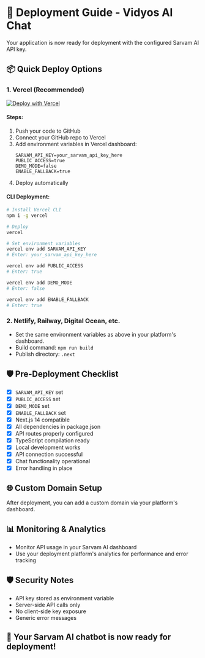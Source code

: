 # 🚀 Deployment Guide - Vidyos AI Chat

Your application is now ready for deployment with the configured Sarvam AI API key.

## 📦 Quick Deploy Options

### 1. **Vercel (Recommended)**

[![Deploy with Vercel](https://vercel.com/button)](https://vercel.com/new)

#### Steps:
1. Push your code to GitHub
2. Connect your GitHub repo to Vercel
3. Add environment variables in Vercel dashboard:
   ```
   SARVAM_API_KEY=your_sarvam_api_key_here
   PUBLIC_ACCESS=true
   DEMO_MODE=false
   ENABLE_FALLBACK=true
   ```
4. Deploy automatically

#### CLI Deployment:
```bash
# Install Vercel CLI
npm i -g vercel

# Deploy
vercel

# Set environment variables
vercel env add SARVAM_API_KEY
# Enter: your_sarvam_api_key_here

vercel env add PUBLIC_ACCESS
# Enter: true

vercel env add DEMO_MODE
# Enter: false

vercel env add ENABLE_FALLBACK
# Enter: true
```

### 2. **Netlify, Railway, Digital Ocean, etc.**

- Set the same environment variables as above in your platform's dashboard.
- Build command: `npm run build`
- Publish directory: `.next`

## 🛡️ Pre-Deployment Checklist

- [x] `SARVAM_API_KEY` set
- [x] `PUBLIC_ACCESS` set
- [x] `DEMO_MODE` set
- [x] `ENABLE_FALLBACK` set
- [x] Next.js 14 compatible
- [x] All dependencies in package.json
- [x] API routes properly configured
- [x] TypeScript compilation ready
- [x] Local development works
- [x] API connection successful
- [x] Chat functionality operational
- [x] Error handling in place

## 🌐 Custom Domain Setup

After deployment, you can add a custom domain via your platform's dashboard.

## 📊 Monitoring & Analytics

- Monitor API usage in your Sarvam AI dashboard
- Use your deployment platform's analytics for performance and error tracking

## 🛡️ Security Notes

- API key stored as environment variable
- Server-side API calls only
- No client-side key exposure
- Generic error messages

## 🎉 Your Sarvam AI chatbot is now ready for deployment!
